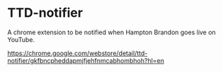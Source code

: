 # TTD-notifier

A chrome extension to be notified when Hampton Brandon goes live on YouTube.

https://chrome.google.com/webstore/detail/ttd-notifier/gkfbncpheddapmjfjehfnmcabhombhoh?hl=en
